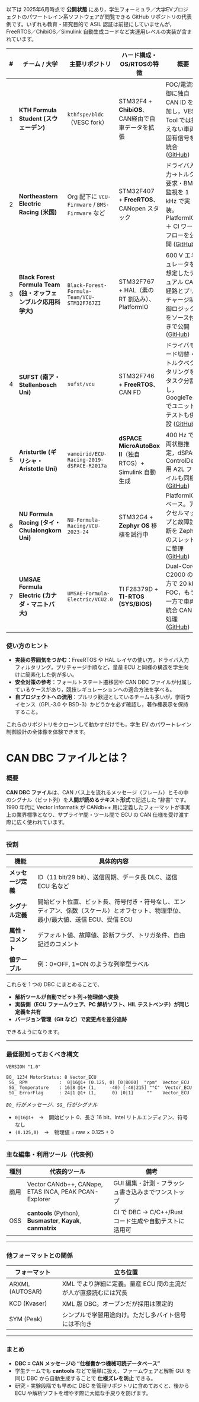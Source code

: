 以下は 2025年6月時点で **公開状態** にあり，学生フォーミュラ／大学EVプロジェクトのパワートレイン系ソフトウェアが閲覧できる GitHub リポジトリの代表例です。いずれも教育・研究目的で ASIL 認証は前提にしていませんが，FreeRTOS／ChibiOS／Simulink 自動生成コードなど実運用レベルの実装が含まれています。

| # | チーム / 大学                                        | 主要リポジトリ                                     | ハード構成・OS/RTOSの特徴                                   | 概要                                                                     |
| - | ----------------------------------------------- | ------------------------------------------- | -------------------------------------------------- | ---------------------------------------------------------------------- |
| 1 | **KTH Formula Student (スウェーデン)**                | `kthfspe/bldc`<br>（VESC fork）               | STM32F4 + **ChibiOS**、CAN経由で自車データを拡張               | FOC/電流制御に独自 CAN ID を追加し，VESC Tool では扱えない車両固有信号を統合 ([GitHub][1])        |
| 2 | **Northeastern Electric Racing (米国)**           | Org 配下に `VCU-Firmware` / `BMS-Firmware` など  | STM32F407 + **FreeRTOS**、CANopen スタック              | ドライバ入力→トルク要求・BMS 監視を 1 kHz で実装。PlatformIO ＋ CI ワークフローを公開 ([GitHub][2]) |
| 3 | **Black Forest Formula Team (独・オッフェンブルク応用科学大)** | `Black-Forest-Formula-Team/VCU-STM32F767ZI` | STM32F767 + HAL（素の RT 割込み）、PlatformIO              | 600 V エミュレータを想定したデュアル CAN 経路とプリチャージ制御ロジックをソース付きで公開 ([GitHub][3])       |
| 4 | **SUFST (南ア・Stellenbosch Uni)**                 | `sufst/vcu`                                 | STM32F746 + **FreeRTOS**、CAN FD                    | ドライバモード切替・トルクベクタリングをタスク分割し，GoogleTest でユニットテストも併設 ([GitHub][4])        |
| 5 | **Aristurtle (ギリシャ・Aristotle Uni)**             | `vamoirid/ECU-Racing-2019-dSPACE-R2017a`    | **dSPACE MicroAutoBox II**（独自 RTOS）+ Simulink 自動生成 | 400 Hz で車両状態推定，dSPACE ControlDesk 用 A2L ファイルも同梱 ([GitHub][5])          |
| 6 | **NU Formula Racing (タイ・Chulalongkorn Uni)**    | `NU-Formula-Racing/VCU-2023-24`             | STM32G4 + **Zephyr OS** 移植を試行中                     | PlatformIO ベース。アクセルマップと故障診断を Zephyr のスレッドに整理 ([GitHub][6])             |
| 7 | **UMSAE Formula Electric (カナダ・マニトバ大)**          | `UMSAE-Formula-Electric/VCU2.0`             | TI F28379D + **TI-RTOS (SYS/BIOS)**                | Dual-Core C2000 の片方で 20 kHz FOC，もう一方で車両統合 CAN を処理 ([GitHub][7])        |

### 使い方のヒント

* **実装の雰囲気をつかむ**：FreeRTOS や HAL レイヤの使い方，ドライバ入力フィルタリング，プリチャージ手順など，量産 ECU と同様の構造を学生向けに簡素化した例が多い。
* **安全対策の参考**：フォールトステート遷移図や CAN DBC ファイルが付属しているケースがあり，競技レギュレーションへの適合方法を学べる。
* **自プロジェクトへの流用**：プルリク歓迎としているチームも多いが，学術ライセンス（GPL-3.0 や BSD-3）かどうかを必ず確認し，著作権表示を保持すること。

これらのリポジトリをクローンして動かすだけでも，学生 EV のパワートレイン制御設計の全体像を体験できます。

[1]: https://github.com/orgs/kthfspe/repositories?utm_source=chatgpt.com "kthfspe repositories · GitHub"
[2]: https://github.com/Northeastern-Electric-Racing?utm_source=chatgpt.com "Northeastern Electric Racing - GitHub"
[3]: https://github.com/Black-Forest-Formula-Team/VCU-STM32F767ZI?utm_source=chatgpt.com "Black-Forest-Formula-Team/VCU-STM32F767ZI: For the ... - GitHub"
[4]: https://github.com/sufst/vcu?utm_source=chatgpt.com "sufst/vcu: Embedded software for the VCU - GitHub"
[5]: https://github.com/vamoirid/ECU-Racing-2019-dSPACE-R2017a?utm_source=chatgpt.com "vamoirid/ECU-Racing-2019-dSPACE-R2017a - GitHub"
[6]: https://github.com/NU-Formula-Racing/VCU-2023-24?utm_source=chatgpt.com "NU-Formula-Racing/VCU-2023-24 - GitHub"
[7]: https://github.com/UMSAE-Formula-Electric/VCU2.0?utm_source=chatgpt.com "Vehicle Control Unit (VCU) for the UMSAE formula electric car - GitHub"


# CAN DBC ファイルとは？
### 概要

**CAN DBC ファイル**は、CAN バス上を流れるメッセージ（フレーム）とその中のシグナル（ビット列）を**人間が読めるテキスト形式**で記述した “辞書” です。
1990 年代に Vector Informatik が CANdb++ 用に定義したフォーマットが事実上の業界標準となり、サプライヤ間・ツール間で ECU の CAN 仕様を受け渡す際に広く使われています。

---

### 役割

| 機能          | 具体的内容                                                                  |
| ----------- | ---------------------------------------------------------------------- |
| **メッセージ定義** | ID（11 bit/29 bit）、送信周期、データ長 DLC、送信 ECU 名など                             |
| **シグナル定義**  | 開始ビット位置、ビット長、符号付き・符号なし、エンディアン、係数（スケール）とオフセット、物理単位、最小/最大値、送信 ECU、受信 ECU |
| **属性・コメント** | デフォルト値、故障値、診断フラグ、トリガ条件、自由記述のコメント                                       |
| **値テーブル**   | 例：0=OFF, 1=ON のような列挙型ラベル                                               |

これらを 1 つの DBC にまとめることで、

* **解析ツールが自動でビット列→物理値へ変換**
* **実装側（ECU ファームウェア、PC 解析ソフト、HIL テストベンチ）が同じ定義を共有**
* **バージョン管理（Git など）で変更点を差分追跡**

できるようになります。

---

### 最低限知っておくべき構文

```dbc
VERSION "1.0"

BO_ 1234 MotorStatus: 8 Vector_ECU
 SG_ RPM            :  0|16@1+ (0.125, 0) [0|8000]  "rpm"  Vector_ECU
 SG_ Temperature    : 16|8 @1+ (1,     -40) [-40|215] "°C"  Vector_ECU
 SG_ ErrorFlag      : 24|1 @1+ (1,      0) [0|1]     ""    Vector_ECU
```

*`BO_` 行がメッセージ、`SG_` 行がシグナル*

* `0|16@1+` → 開始ビット 0、長さ 16 bit、Intel リトルエンディアン、符号なし
* `(0.125,0)` → 物理値 = raw × 0.125 + 0

---

### 主な編集・利用ツール（代表例）

| 種別  | 代表的ツール                                                         | 備考                                    |
| --- | -------------------------------------------------------------- | ------------------------------------- |
| 商用  | Vector CANdb++, CANape, ETAS INCA, PEAK PCAN-Explorer          | GUI 編集・計測・フラッシュ書き込みまでワンストップ           |
| OSS | **cantools** (Python), **Busmaster**, **Kayak**, **canmatrix** | CI で DBC → C/C++/Rust コード生成や自動テストに活用可 |

---

### 他フォーマットとの関係

| フォーマット          | 立ち位置                                 |
| --------------- | ------------------------------------ |
| ARXML (AUTOSAR) | XML でより詳細に定義。量産 ECU 間の主流だが人が直接読むには冗長 |
| KCD (Kvaser)    | XML 版 DBC。オープンだが採用は限定的               |
| SYM (Peak)      | シンプルで学習用途向け。ただし多バイト信号には不向き           |

---

### まとめ

* **DBC = CAN メッセージの “仕様書かつ機械可読データベース”**
* 学生チームでも **cantools** などで簡単に扱え、ファームウェアと解析 GUI を同じ DBC から自動生成することで **仕様ズレを防止** できる。
* 研究・実験段階でも早めに DBC を管理リポジトリに含めておくと、後から ECU や解析ソフトを増やす際に大幅な手戻りを防げます。
